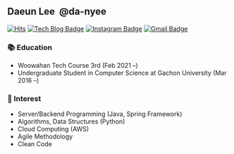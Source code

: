 ## Daeun Lee &nbsp;@da-nyee
[![Hits](https://hits.seeyoufarm.com/api/count/incr/badge.svg?url=https%3A%2F%2Fgithub.com%2Fda-nyee)](https://hits.seeyoufarm.com)
[![Tech Blog Badge](http://img.shields.io/badge/-Tech%20blog-black?style=flat-square&logo=github&link=http://da-nyee.github.io/)](https://da-nyee.github.io/)
[![Instagram Badge](https://img.shields.io/badge/-Instagram-dd2a7b?style=flat-square&logo=instagram&logoColor=white&link=https://www.instagram.com/da_nyee/)](https://www.instagram.com/da_nyee/)
[![Gmail Badge](https://img.shields.io/badge/Gmail-d14836?style=flat-square&logo=Gmail&logoColor=white&link=mailto:leede0418@likelion.org)](mailto:leede0418@likelion.org)

### 📚 Education
- Woowahan Tech Course 3rd (Feb 2021 –)
- Undergraduate Student in Computer Science at Gachon University (Mar 2016 –)

### 🎈 Interest
- Server/Backend Programming (Java, Spring Framework)
- Algorithms, Data Structures (Python)
- Cloud Computing (AWS)
- Agile Methodology
- Clean Code


<!--
**da-nyee/da-nyee** is a ✨ _special_ ✨ repository because its `README.md` (this file) appears on your GitHub profile.

Here are some ideas to get you started:

- 🔭 I’m currently working on ...
- 🌱 I’m currently learning ...
- 👯 I’m looking to collaborate on ...
- 🤔 I’m looking for help with ...
- 💬 Ask me about ...
- 📫 How to reach me: ...
- 😄 Pronouns: ...
- ⚡ Fun fact: ...
-->
